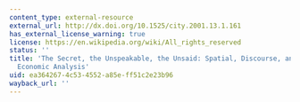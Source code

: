 ```yaml
---
content_type: external-resource
external_url: http://dx.doi.org/10.1525/city.2001.13.1.161
has_external_license_warning: true
license: https://en.wikipedia.org/wiki/All_rights_reserved
status: ''
title: 'The Secret, the Unspeakable, the Unsaid: Spatial, Discourse, and Political
  Economic Analysis'
uid: ea364267-4c53-4552-a85e-ff51c2e23b96
wayback_url: ''
---
```

